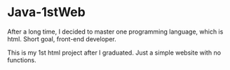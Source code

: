 # Java-1stWeb
After a long time, I decided to master one programming language, which is html.
Short goal, front-end developer.

This is my 1st html project after I graduated. Just a simple website with no functions.
